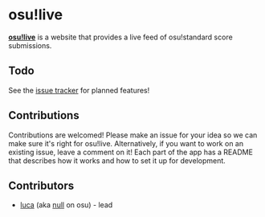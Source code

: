 # osu!live

[**osu!live**](https://osulive.mittens.cc) is a website that provides a live feed of osu!standard score submissions.

## Todo

See the [issue tracker](https://github.com/mttns/osu-live/issues) for planned features!

## Contributions

Contributions are welcomed! Please make an issue for your idea so we can make sure it's right for osu!live. Alternatively, if you want to work on an existing issue, leave a comment on it! Each part of the app has a README that describes how it works and how to set it up for development.

## Contributors

- [luca](https://github.com/lucamotion) (aka [null](https://osu.ppy.sh/u/null) on osu) - lead
